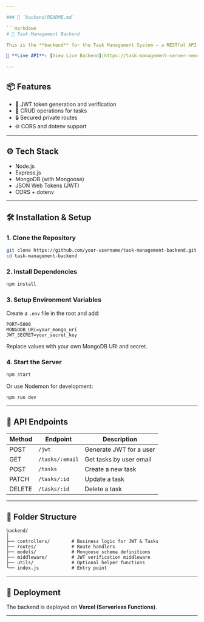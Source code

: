 ```yaml
---

### 📁 `backend/README.md`

```markdown
# 🧠 Task Management Backend

This is the **backend** for the Task Management System — a RESTful API built using **Express.js** with **JWT-based authentication** and **MongoDB** for data persistence.

🔗 **Live API**: [View Live Backend](https://task-management-server-neon-nu.vercel.app/)

---
```


## 📦 Features

- 🔐 JWT token generation and verification
- 📄 CRUD operations for tasks
- 🔒 Secured private routes
- 🌐 CORS and dotenv support

---

## ⚙️ Tech Stack

- Node.js
- Express.js
- MongoDB (with Mongoose)
- JSON Web Tokens (JWT)
- CORS + dotenv

---

## 🛠️ Installation & Setup

### 1. Clone the Repository

```bash
git clone https://github.com/your-username/task-management-backend.git
cd task-management-backend
```

### 2. Install Dependencies

```bash
npm install
```

### 3. Setup Environment Variables

Create a `.env` file in the root and add:

```env
PORT=5000
MONGODB_URI=your_mongo_uri
JWT_SECRET=your_secret_key
```

Replace values with your own MongoDB URI and secret.

### 4. Start the Server

```bash
npm start
```

Or use Nodemon for development:

```bash
npm run dev
```

---

## 📂 API Endpoints

| Method | Endpoint                        | Description                  |
|--------|----------------------------------|------------------------------|
| POST   | `/jwt`                          | Generate JWT for a user     |
| GET    | `/tasks/:email`                | Get tasks by user email     |
| POST   | `/tasks`                       | Create a new task           |
| PATCH  | `/tasks/:id`                   | Update a task               |
| DELETE | `/tasks/:id`                   | Delete a task               |

---

## 📂 Folder Structure

```
backend/
│
├── controllers/        # Business logic for JWT & Tasks
├── routes/             # Route handlers
├── models/             # Mongoose schema definitions
├── middleware/         # JWT verification middleware
├── utils/              # Optional helper functions
└── index.js            # Entry point
```

---

## 📡 Deployment

The backend is deployed on **Vercel (Serverless Functions)**.

---


